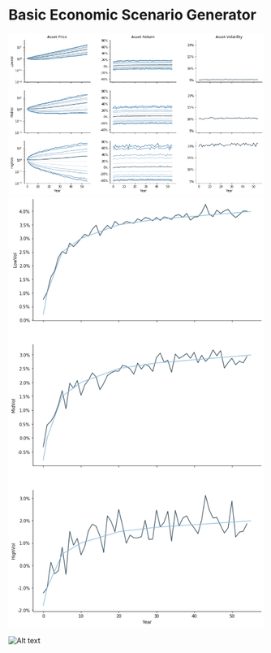 # Basic Economic Scenario Generator




![alt text](https://github.com/pascal-winter/esg/blob/master/Esg_Percentile.png)
![alt text](https://github.com/pascal-winter/esg/blob/master/Esg_Returns.png?raw=true)


![Alt text](/relative/path/to/Esg_Percentile.png?raw=true "Optional Title")
